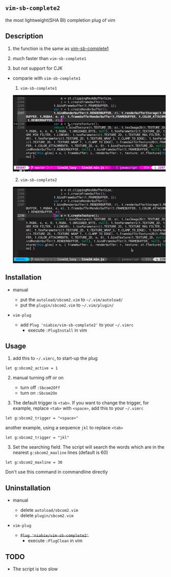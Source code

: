 ## `vim-sb-complete2`

the most lightweight(SHA BI) completion plug of vim

## Description

1. the function is the same as [vim-sb-complete1](https://github.com/darkin-blade/vim-sb-complete1)

2. much faster than `vim-sb-complete1`

3. but not support for CJK

- comparie with `vim-sb-complete1`

    1. `vim-sb-complete1`

    ![](demo/demo3.gif)

    2. `vim-sb-complete2`

    ![](demo/demo4.gif)

## Installation

- manual
    - put the `autoload/sbcom2.vim` to `~/.vim/autoload/`
    - put the `plugin/sbcom2.vim` to `~/.vim/plugin/`

- `vim-plug`
    - add `Plug 'niabie/vim-sb-complete2'` to your `~/.vimrc`
        - execute `:PlugInstall` in vim

## Usage

1. add this to `~/.vimrc`, to start-up the plug

```vim
let g:sbcom2_active = 1
```

2. manual turning off or on
    - turn off `:Sbcom2Off`
    - turn on `:Sbcom2On`

3. The default trigger is `<tab>`. If you want to change the trigger, for example, replace `<tab>` with `<space>`, add this to your `~/.vimrc`

```vim
let g:sbcom2_trigger = "<space>"
```

another example, using a sequence `jkl` to replace `<tab>`

```vim
let g:sbcom2_trigger = "jkl"
```

3. Set the searching field. The script will search the words which are in the nearest `g:sbcom2_maxline` lines (default is 60)

```vim
let g:sbcom2_maxline = 30
```

Don't use this command in commandline directly

## Uninstallation

- manual
    - delete `autoload/sbcom2.vim`
    - delete `plugin/sbcom2.vim`

- `vim-plug`
    -  ~~`Plug 'niabie/vim-sb-complete2'`~~
        - execute `:PlugClean` in vim

## TODO

- The script is too slow
